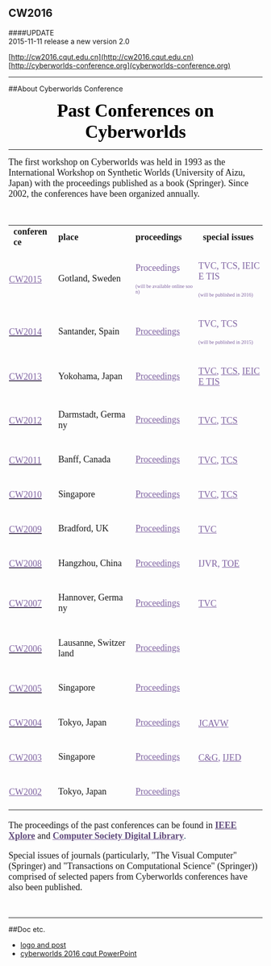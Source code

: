 ## CW2016
####UPDATE<br />
2015-11-11 release a new version 2.0

[http://cw2016.cqut.edu.cn](http://cw2016.cqut.edu.cn)
[http://cyberworlds-conference.org](cyberworlds-conference.org)



---
##About Cyberworlds Conference

<p style="margin: 0px 0px 5px; text-align: center;"><span style="font-family: &#39;times new roman&#39;; color: rgb(0, 0, 0); font-size: 36px;"><strong><span style="color: rgb(0, 0, 0); font-family: &#39;times new roman&#39;;">Past Conferences on Cyberworlds</span></strong></span></p><hr/><p style="margin: 5px 0px; text-align: left;"><span style="font-size: 18px; font-family: &#39;times new roman&#39;;">The first workshop on Cyberworlds was held in 1993 as the International Workshop on Synthetic Worlds (University of Aizu, Japan) with the proceedings published as a book (Springer). Since 2002, the conferences have been organized annually. &nbsp;</span></p><p><br/></p><table cellspacing="0" cellpadding="0" style="font-size: 20px; font-family: Calibri;"><tbody><tr class="firstRow"><td colspan="1" rowspan="1" style="word-break: break-all;" width="85"><strong><span style="font-family: &#39;times new roman&#39;; font-size: 18px;">conference</span></strong></td><td colspan="1" rowspan="1" style="word-break: break-all;" width="178"><strong><span style="font-family: &#39;times new roman&#39;; font-size: 18px;">place</span></strong></td><td colspan="1" rowspan="1" style="word-break: break-all;" width="133"><strong><span style="font-family: &#39;times new roman&#39;; font-size: 18px;">proceedings</span></strong></td><td colspan="1" rowspan="1" style="word-break: break-all;" width="181"><strong><span style="font-family: &#39;times new roman&#39;; font-size: 18px;">special issues</span></strong></td></tr><tr><td width="102" style="padding: 1px; word-break: break-all;"><p dir="ltr" style="text-indent: 0em;"><a href="http://www.uunaka.org/CW2015/" target="_self" style="font-family: &#39;times new roman&#39;; color: rgb(128, 100, 162); text-decoration: underline; font-size: 18px;"><span style="font-family: &#39;times new roman&#39;; color: rgb(128, 100, 162); font-size: 18px;">CW2015</span></a><span style="font-family: &#39;times new roman&#39;; color: rgb(95, 73, 122); text-decoration: none;"><strong><br/></strong></span></p></td><td colspan="1" rowspan="1" valign="null" width="178" style="word-break: break-all;"><p><span style="font-family: &#39;times new roman&#39;; font-size: 18px;">Gotland, Sweden</span></p></td><td colspan="1" rowspan="1" valign="null" width="133" style="word-break: break-all;"><p><span style="font-family: &#39;times new roman&#39;; font-size: 18px; color: rgb(128, 100, 162);">Proceedings</span></p><p><span style="font-family: &#39;times new roman&#39;; font-size: 18px; color: rgb(128, 100, 162);"><span style="color: rgb(128, 100, 162); font-family: &#39;times new roman&#39;; font-size: 10px;">(will be available online soon)</span></span></p></td><td width="181" style="padding: 1px; word-break: break-all;"><p dir="ltr" style="text-indent: 0em;"><span style="font-size: 18px; font-family: &#39;times new roman&#39;; color: rgb(128, 100, 162);">TVC, TCS, IEICE TIS&nbsp;</span></p><p dir="ltr" style="text-indent: 0em;"><span style="color: rgb(128, 100, 162); font-family: &#39;times new roman&#39;; font-size: 10px; text-indent: 0em;">(will be published in 2016)</span></p></td></tr><tr><td width="102" style="padding: 1px;"><p dir="ltr" style="text-indent: 0em;"><a href="http://www.cw2014.unican.es/" target="_self" style="text-decoration: underline;"><span style="text-decoration: underline; font-family: &#39;times new roman&#39;; color: rgb(128, 100, 162); font-size: 18px;">CW2014</span><span style="font-family: &#39;times new roman&#39;;"><strong><span style="font-family: &#39;times new roman&#39;;"></span></strong><strong><span style="font-family: &#39;times new roman&#39;;"></span></strong></span></a></p></td><td colspan="1" rowspan="1" valign="null" width="178" style="word-break: break-all;"><p><span style="font-family: &#39;times new roman&#39;; font-size: 18px;">Santander, Spain</span></p></td><td colspan="1" rowspan="1" valign="null" width="133" style="word-break: break-all;"><p><a href="http://ieeexplore.ieee.org/xpl/mostRecentIssue.jsp?punumber=6979352" target="_self" style="font-family: &#39;times new roman&#39;; font-size: 18px; white-space: normal; color: rgb(128, 100, 162); text-decoration: underline;"><span style="font-family: &#39;times new roman&#39;; font-size: 18px; color: rgb(128, 100, 162);">Proceedings</span></a></p></td><td width="181" style="padding: 1px; word-break: break-all;"><p dir="ltr" style="text-indent: 0em;"><span style="font-family: &#39;times new roman&#39;; font-size: 18px; color: rgb(128, 100, 162);">TVC, TCS&nbsp;</span></p><p dir="ltr" style="text-indent: 0em;"><span style="font-family: &#39;times new roman&#39;; font-size: 10px; color: rgb(128, 100, 162);">(will be published in 2015)</span></p></td></tr><tr><td width="102" style="padding: 1px;"><p dir="ltr" style="text-indent: 0em;"><a href="http://www.vc.media.yamanashi.ac.jp/cw2013/" target="_self" style="text-decoration: underline;"><span style="text-decoration: underline; font-family: &#39;times new roman&#39;; color: rgb(128, 100, 162); font-size: 18px;">CW2013</span><span style="font-family: &#39;times new roman&#39;;"></span></a></p></td><td colspan="1" rowspan="1" valign="null" width="178" style="word-break: break-all;"><p><span style="font-family: &#39;times new roman&#39;; font-size: 18px;">Yokohama, Japan</span></p></td><td colspan="1" rowspan="1" valign="null" width="133"><p><a href="http://ieeexplore.ieee.org/xpl/mostRecentIssue.jsp?punumber=6679568" target="_self" style="font-family: &#39;times new roman&#39;; font-size: 18px; white-space: normal; color: rgb(128, 100, 162); text-decoration: underline;"><span style="font-family: &#39;times new roman&#39;; font-size: 18px; color: rgb(128, 100, 162);">Proceedings</span></a></p></td><td width="181" style="padding: 1px; word-break: break-all;"><p dir="ltr" style="text-indent: 0em;"><a href="http://link.springer.com/journal/371/30/9/page/1" target="_self" style="font-family: &#39;times new roman&#39;; font-size: 18px; color: rgb(128, 100, 162); text-decoration: underline;"><span style="font-family: &#39;times new roman&#39;; font-size: 18px; color: rgb(128, 100, 162);">TVC</span></a><span style="font-family: &#39;times new roman&#39;; font-size: 18px; color: rgb(128, 100, 162);">, <a href="http://www.springer.com/gp/book/9783662437896" target="_self" style="color: rgb(128, 100, 162); text-decoration: underline;"><span style="font-family: &#39;times new roman&#39;; font-size: 18px; color: rgb(128, 100, 162);">TCS</span></a><span style="font-family: &#39;times new roman&#39;; font-size: 18px; color: rgb(128, 100, 162);">, </span><a href="http://search.ieice.or.jp/bin/index.php?category=D&lang=E&vol=E97-D&num=8&abst=" target="_self" style="color: rgb(128, 100, 162); text-decoration: underline;"><span style="font-family: &#39;times new roman&#39;; font-size: 18px; color: rgb(128, 100, 162);">IEICE TIS</span></a></span></p></td></tr><tr><td width="102" style="padding: 1px; word-break: break-all;"><p dir="ltr" style="text-indent: 0em;"><a href="http://www.gris.tu-darmstadt.de/cw2012/" target="_self" style="text-decoration: underline;"><span style="text-decoration: underline; font-family: &#39;times new roman&#39;; color: rgb(128, 100, 162); font-size: 18px;">CW2012</span><span style="font-family: &#39;times new roman&#39;;"><strong><span style="font-family: &#39;times new roman&#39;;"></span></strong><strong><span style="font-family: &#39;times new roman&#39;;"></span></strong></span></a></p></td><td colspan="1" rowspan="1" valign="null" width="178" style="word-break: break-all;"><p><span style="font-family: &#39;times new roman&#39;; font-size: 18px;">Darmstadt, Germany</span></p></td><td colspan="1" rowspan="1" valign="null" width="133"><p><a href="http://ieeexplore.ieee.org/xpl/mostRecentIssue.jsp?punumber=6336442" target="_self" style="font-family: &#39;times new roman&#39;; font-size: 18px; white-space: normal; color: rgb(128, 100, 162); text-decoration: underline;"><span style="font-family: &#39;times new roman&#39;; font-size: 18px; color: rgb(128, 100, 162);">Proceedings</span></a></p></td><td width="181" style="padding: 1px; word-break: break-all;"><p dir="ltr" style="text-indent: 0em;"><a href="http://link.springer.com/journal/371/29/10/page/1" target="_self" style="font-family: &#39;times new roman&#39;; font-size: 18px; color: rgb(128, 100, 162); text-decoration: underline;"><span style="font-family: &#39;times new roman&#39;; font-size: 18px; color: rgb(128, 100, 162);">TVC</span></a><span style="font-family: &#39;times new roman&#39;; font-size: 18px; color: rgb(128, 100, 162);">, <a href="http://www.springer.com/gp/book/9783642388026" target="_self" style="color: rgb(128, 100, 162); text-decoration: underline;"><span style="font-family: &#39;times new roman&#39;; font-size: 18px; color: rgb(128, 100, 162);">TCS</span></a></span></p></td></tr><tr><td width="102" style="padding: 1px;"><p dir="ltr" style="text-indent: 0em;"><a href="http://cw2011.cpsc.ucalgary.ca/" target="_self" style="text-decoration: underline;"><span style="text-decoration: underline; font-family: &#39;times new roman&#39;; color: rgb(128, 100, 162); font-size: 18px;">CW2011</span><span style="font-family: &#39;times new roman&#39;;"><strong><span style="font-family: &#39;times new roman&#39;;"></span></strong><strong><span style="font-family: &#39;times new roman&#39;;"></span></strong></span></a></p></td><td colspan="1" rowspan="1" valign="null" width="178" style="word-break: break-all;"><p><span style="font-family: &#39;times new roman&#39;; font-size: 18px;">Banff, Canada</span></p></td><td colspan="1" rowspan="1" valign="null" width="133"><p><a href="http://ieeexplore.ieee.org/xpl/mostRecentIssue.jsp?punumber=6079162" target="_self" style="font-family: &#39;times new roman&#39;; font-size: 18px; white-space: normal; color: rgb(128, 100, 162); text-decoration: underline;"><span style="font-family: &#39;times new roman&#39;; font-size: 18px; color: rgb(128, 100, 162);">Proceedings</span></a></p></td><td width="181" style="padding: 1px; word-break: break-all;"><p dir="ltr" style="text-indent: 0em;"><a href="http://link.springer.com/journal/371/29/2/page/1" target="_self" style="font-family: &#39;times new roman&#39;; font-size: 18px; color: rgb(128, 100, 162); text-decoration: underline;"><span style="font-family: &#39;times new roman&#39;; font-size: 18px; color: rgb(128, 100, 162);">TVC</span></a><span style="font-family: &#39;times new roman&#39;; font-size: 18px; color: rgb(128, 100, 162);">, <a href="http://www.springer.com/gp/book/9783642326622" target="_self" style="color: rgb(128, 100, 162); text-decoration: underline;"><span style="font-family: &#39;times new roman&#39;; font-size: 18px; color: rgb(128, 100, 162);">TCS</span></a></span></p></td></tr><tr><td width="102" style="padding: 1px; word-break: break-all;"><p dir="ltr" style="text-indent: 0em;"><a href="http://www3.ntu.edu.sg/SCE/cw2010/cw2010.htm" target="_self" style="text-decoration: underline;"><span style="text-decoration: underline; font-family: &#39;times new roman&#39;; color: rgb(128, 100, 162); font-size: 18px;">CW2010</span><span style="font-family: &#39;times new roman&#39;;"><strong><span style="font-family: &#39;times new roman&#39;;"></span></strong><strong><span style="font-family: &#39;times new roman&#39;;"></span></strong></span></a></p></td><td colspan="1" rowspan="1" valign="null" width="178"><p><span style="font-family: &#39;times new roman&#39;; font-size: 18px;">Singapore</span></p></td><td colspan="1" rowspan="1" valign="null" width="133"><p><a href="http://ieeexplore.ieee.org/xpl/mostRecentIssue.jsp?punumber=5654666" target="_self" style="font-family: &#39;times new roman&#39;; font-size: 18px; white-space: normal; color: rgb(128, 100, 162); text-decoration: underline;"><span style="font-family: &#39;times new roman&#39;; font-size: 18px; color: rgb(128, 100, 162);">Proceedings</span></a></p></td><td width="181" style="padding: 1px; word-break: break-all;"><p dir="ltr" style="text-indent: 0em;"><a href="http://link.springer.com/journal/371/27/4/page/1" target="_self" style="font-family: &#39;times new roman&#39;; font-size: 18px; color: rgb(128, 100, 162); text-decoration: underline;"><span style="font-family: &#39;times new roman&#39;; font-size: 18px; color: rgb(128, 100, 162);">TVC</span></a><span style="font-family: &#39;times new roman&#39;; font-size: 18px; color: rgb(128, 100, 162);">, <a href="http://www.springer.com/gp/book/9783642223358" target="_self" style="color: rgb(128, 100, 162); text-decoration: underline;"><span style="font-family: &#39;times new roman&#39;; font-size: 18px; color: rgb(128, 100, 162);">TCS</span></a></span></p></td></tr><tr><td width="102" style="padding: 1px; word-break: break-all;"><p dir="ltr" style="text-indent: 0em;"><a href="http://www.inf.brad.ac.uk/cw09/?c=14" target="_self" style="text-decoration: underline;"><span style="text-decoration: underline; font-family: &#39;times new roman&#39;; color: rgb(128, 100, 162); font-size: 18px;">CW2009</span><span style="font-family: &#39;times new roman&#39;;"><strong><span style="font-family: &#39;times new roman&#39;;"></span></strong><strong><span style="font-family: &#39;times new roman&#39;;"></span></strong></span></a></p></td><td colspan="1" rowspan="1" valign="null" width="178" style="word-break: break-all;"><p><span style="font-family: &#39;times new roman&#39;; font-size: 18px;">Bradford, UK</span></p></td><td colspan="1" rowspan="1" valign="null" width="133"><p><a href="http://ieeexplore.ieee.org/xpl/mostRecentIssue.jsp?punumber=5279455" target="_self" style="font-family: &#39;times new roman&#39;; font-size: 18px; white-space: normal; color: rgb(128, 100, 162); text-decoration: underline;"><span style="font-family: &#39;times new roman&#39;; font-size: 18px; color: rgb(128, 100, 162);">Proceedings</span></a></p></td><td width="181" style="padding: 1px; word-break: break-all;"><p dir="ltr" style="text-indent: 0em;"><a href="http://link.springer.com/journal/371/26/5/page/1" target="_self" style="font-family: &#39;times new roman&#39;; font-size: 18px; color: rgb(128, 100, 162); text-decoration: underline;"><span style="font-family: &#39;times new roman&#39;; font-size: 18px; color: rgb(128, 100, 162);">TVC</span></a></p></td></tr><tr><td width="102" style="padding: 1px;"><p dir="ltr" style="text-indent: 0em;"><a href="http://www3.ntu.edu.sg/home/assourin/CW/CW2008report.pdf" target="_self" style="text-decoration: underline;"><span style="text-decoration: underline; font-family: &#39;times new roman&#39;; color: rgb(128, 100, 162); font-size: 18px;">CW2008</span><span style="font-family: &#39;times new roman&#39;;"><strong><span style="font-family: &#39;times new roman&#39;;"></span></strong><strong><span style="font-family: &#39;times new roman&#39;;"></span></strong></span></a></p></td><td colspan="1" rowspan="1" valign="null" width="178" style="word-break: break-all;"><p><span style="font-family: &#39;times new roman&#39;; font-size: 18px;">Hangzhou, China</span></p></td><td colspan="1" rowspan="1" valign="null" width="133"><p><a href="http://ieeexplore.ieee.org/xpl/mostRecentIssue.jsp?punumber=4741259" target="_self" style="font-family: &#39;times new roman&#39;; font-size: 18px; white-space: normal; text-decoration: underline; color: rgb(128, 100, 162);"><span style="font-family: &#39;times new roman&#39;; font-size: 18px; color: rgb(128, 100, 162);">Proceedings</span></a></p></td><td width="181" style="padding: 1px; word-break: break-all;"><p dir="ltr" style="text-indent: 0em;"><span style="font-family: &#39;times new roman&#39;; font-size: 18px; color: rgb(128, 100, 162);">IJVR, <a href="http://link.springer.com/book/10.1007/978-3-642-03270-7" target="_self" style="color: rgb(128, 100, 162); text-decoration: underline;"><span style="font-family: &#39;times new roman&#39;; font-size: 18px; color: rgb(128, 100, 162);">TOE</span></a></span></p></td></tr><tr><td width="102" style="padding: 1px;"><p dir="ltr" style="text-indent: 0em;"><a href="http://www3.ntu.edu.sg/home/assourin/CW/CW2007report.pdf" target="_self" style="text-decoration: underline;"><span style="text-decoration: underline; font-family: &#39;times new roman&#39;; color: rgb(128, 100, 162); font-size: 18px;">CW2007</span><span style="font-family: &#39;times new roman&#39;;"><strong><span style="font-family: &#39;times new roman&#39;;"></span></strong><strong><span style="font-family: &#39;times new roman&#39;;"></span></strong></span></a></p></td><td colspan="1" rowspan="1" valign="null" width="178" style="word-break: break-all;"><p><span style="font-family: &#39;times new roman&#39;; font-size: 18px;">Hannover, Germany</span></p></td><td colspan="1" rowspan="1" valign="null" width="133"><p><a href="http://ieeexplore.ieee.org/xpl/mostRecentIssue.jsp?punumber=4390881" target="_self" style="font-family: &#39;times new roman&#39;; font-size: 18px; white-space: normal; color: rgb(128, 100, 162); text-decoration: underline;"><span style="font-family: &#39;times new roman&#39;; font-size: 18px; color: rgb(128, 100, 162);">Proceedings</span></a></p></td><td width="181" style="padding: 1px; word-break: break-all;"><p dir="ltr" style="text-indent: 0em;"><a href="http://link.springer.com/article/10.1007%2Fs00371-008-0290-4" target="_self" style="font-family: &#39;times new roman&#39;; font-size: 18px; color: rgb(128, 100, 162); text-decoration: underline;"><span style="font-family: &#39;times new roman&#39;; font-size: 18px; color: rgb(128, 100, 162);">TVC</span></a></p></td></tr><tr><td width="102" style="padding: 1px;"><p dir="ltr" style="text-indent: 0em;"><a href="http://origin-www.computer.org/csdl/proceedings/cw/2006/2671/00/2671viii.pdf" target="_self" style="text-decoration: underline;"><span style="text-decoration: underline; font-family: &#39;times new roman&#39;; color: rgb(128, 100, 162); font-size: 18px;">CW2006</span><span style="font-family: &#39;times new roman&#39;;"><strong><span style="font-family: &#39;times new roman&#39;;"></span></strong><strong><span style="font-family: &#39;times new roman&#39;;"></span></strong></span></a></p></td><td colspan="1" rowspan="1" valign="null" width="178" style="word-break: break-all;"><p><span style="font-family: &#39;times new roman&#39;; font-size: 18px;">Lausanne, Switzerland</span></p></td><td colspan="1" rowspan="1" valign="null" width="133"><p><a href="http://ieeexplore.ieee.org/xpl/mostRecentIssue.jsp?punumber=4030810" target="_self" style="font-family: &#39;times new roman&#39;; font-size: 18px; white-space: normal; color: rgb(128, 100, 162); text-decoration: underline;"><span style="font-family: &#39;times new roman&#39;; font-size: 18px; color: rgb(128, 100, 162);">Proceedings</span></a></p></td><td width="181" style="padding: 1px; word-break: break-all;"><br/></td></tr><tr><td width="102" style="padding: 1px; word-break: break-all;"><p dir="ltr" style="text-indent: 0em;"><a href="http://www.ntu.edu.sg/sce/cw2005/" target="_self" style="text-decoration: underline;"><span style="text-decoration: underline; font-family: &#39;times new roman&#39;; color: rgb(128, 100, 162); font-size: 18px;">CW2005</span><span style="font-family: &#39;times new roman&#39;;"><strong><span style="font-family: &#39;times new roman&#39;;"></span></strong><strong><span style="font-family: &#39;times new roman&#39;;"></span></strong></span></a></p></td><td colspan="1" rowspan="1" valign="null" width="178"><p><span style="font-family: &#39;times new roman&#39;; font-size: 18px;">Singapore</span></p></td><td colspan="1" rowspan="1" valign="null" width="133"><p><a href="http://ieeexplore.ieee.org/xpl/mostRecentIssue.jsp?punumber=10580" target="_self" style="font-family: &#39;times new roman&#39;; font-size: 18px; white-space: normal; color: rgb(128, 100, 162); text-decoration: underline;"><span style="font-family: &#39;times new roman&#39;; font-size: 18px; color: rgb(128, 100, 162);">Proceedings</span></a></p></td><td width="181" style="padding: 1px; word-break: break-all;"><br/></td></tr><tr><td width="102" style="padding: 1px;"><p dir="ltr" style="text-indent: 0em;"><a href="http://www.uunaka.org/cw2004/new-index.html" target="_self" style="text-decoration: underline;"><span style="text-decoration: underline; font-family: &#39;times new roman&#39;; color: rgb(128, 100, 162); font-size: 18px;">CW2004</span><span style="font-family: &#39;times new roman&#39;;"><strong><span style="font-family: &#39;times new roman&#39;;"></span></strong><strong><span style="font-family: &#39;times new roman&#39;;"></span></strong></span></a></p></td><td colspan="1" rowspan="1" valign="null" width="178" style="word-break: break-all;"><p><span style="font-family: &#39;times new roman&#39;; font-size: 18px;">Tokyo, Japan</span></p></td><td colspan="1" rowspan="1" valign="null" width="133"><p><a href="http://ieeexplore.ieee.org/xpl/mostRecentIssue.jsp?punumber=9429" target="_self" style="font-family: &#39;times new roman&#39;; font-size: 18px; white-space: normal; color: rgb(128, 100, 162); text-decoration: underline;"><span style="font-family: &#39;times new roman&#39;; font-size: 18px; color: rgb(128, 100, 162);">Proceedings</span></a></p></td><td width="181" style="padding: 1px; word-break: break-all;"><p dir="ltr" style="text-indent: 0em;"><a href="http://onlinelibrary.wiley.com/doi/10.1002/cav.v16:2/issuetoc" target="_self" style="font-family: &#39;times new roman&#39;; font-size: 18px; color: rgb(128, 100, 162); text-decoration: underline;"><span style="font-family: &#39;times new roman&#39;; font-size: 18px; color: rgb(128, 100, 162);">JCAVW</span></a><span style="color: rgb(128, 100, 162);">&nbsp;</span></p></td></tr><tr><td width="102" style="padding: 1px; word-break: break-all;"><p dir="ltr" style="text-indent: 0em;"><a href="http://www.ntu.edu.sg/sce/cw2003" target="_self" style="font-size: 18px; text-decoration: underline;"><span style="font-size: 18px; text-decoration: underline; font-family: &#39;times new roman&#39;; color: rgb(128, 100, 162);">CW2003</span><span style="font-size: 18px;"><span style="font-size: 18px; font-family: &#39;times new roman&#39;; color: rgb(95, 73, 122);"></span><span style="font-size: 18px; font-family: &#39;times new roman&#39;;"><strong><span style="font-size: 18px; font-family: &#39;times new roman&#39;;"></span></strong><strong><span style="font-size: 18px; font-family: &#39;times new roman&#39;;"></span></strong></span></span></a></p></td><td colspan="1" rowspan="1" valign="null" width="178" style="word-break: break-all;"><p><span style="font-family: &#39;times new roman&#39;; font-size: 18px;">Singapore</span></p></td><td colspan="1" rowspan="1" valign="null" width="133"><p><a href="http://ieeexplore.ieee.org/xpl/mostRecentIssue.jsp?punumber=8879" target="_self" style="font-family: &#39;times new roman&#39;; font-size: 18px; white-space: normal; color: rgb(128, 100, 162); text-decoration: underline;"><span style="font-family: &#39;times new roman&#39;; font-size: 18px; color: rgb(128, 100, 162);">Proceedings</span></a></p></td><td width="181" style="padding: 1px; word-break: break-all;"><p dir="ltr" style="text-indent: 0em;"><a href="http://www.sciencedirect.com/science/journal/00978493/28/4" target="_self" style="font-family: &#39;times new roman&#39;; font-size: 18px; color: rgb(128, 100, 162); text-decoration: underline;"><span style="font-family: &#39;times new roman&#39;; font-size: 18px; color: rgb(128, 100, 162);">C&amp;G</span></a><span style="font-family: &#39;times new roman&#39;; font-size: 18px; color: rgb(128, 100, 162);">, <a href="http://www.igi-global.com/Files/Ancillary/JDET%20preface%202(4).pdf" target="_self" style="color: rgb(128, 100, 162); text-decoration: underline;"><span style="font-family: &#39;times new roman&#39;; font-size: 18px; color: rgb(128, 100, 162);">IJED</span></a></span></p></td></tr><tr><td width="102" style="padding: 1px; word-break: break-all;"><p dir="ltr" style="text-indent: 0em;"><a href="http://cis.k.hosei.ac.jp/CW2002" target="_self" style="font-family: &#39;times new roman&#39;; font-size: 18px; color: rgb(128, 100, 162); text-decoration: underline;"><span style="font-family: &#39;times new roman&#39;; font-size: 18px; color: rgb(128, 100, 162);">CW2002</span></a><br/></p></td><td colspan="1" rowspan="1" valign="null" width="178" style="word-break: break-all;"><p><span style="font-family: &#39;times new roman&#39;; font-size: 18px;">Tokyo, Japan</span></p></td><td colspan="1" rowspan="1" valign="null" width="133"><p><a href="http://ieeexplore.ieee.org/xpl/mostRecentIssue.jsp?punumber=8409" target="_self" style="font-family: &#39;times new roman&#39;; font-size: 18px; white-space: normal; color: rgb(128, 100, 162); text-decoration: underline;"><span style="font-family: &#39;times new roman&#39;; font-size: 18px; color: rgb(128, 100, 162);">Proceedings</span></a></p></td><td width="181" style="padding: 1px; word-break: break-all;"><br/></td></tr></tbody></table><p style="font-family: Calibri; font-size: 18px;"><span style="font-family: &#39;times new roman&#39;;">The proceedings of the past conferences can be found in<span style="font-family: &#39;times new roman&#39;; color: rgb(49, 133, 155); text-decoration: none;">&nbsp;</span></span><a href="http://www.ieee.org/searchresults/index.html?cx=006539740418318249752%3Af2h38l7gvis&cof=FORID%3A11&qp=&ie=UTF-8&oe=UTF-8&q=Cyberworlds" style="text-decoration: underline; font-family: &#39;times new roman&#39;; color: rgb(95, 73, 122);"><strong><span style="font-family: &#39;times new roman&#39;; color: rgb(95, 73, 122);">IEEE Xplore</span></strong></a><span style="font-family: &#39;times new roman&#39;;">&nbsp;and<span style="font-family: &#39;times new roman&#39;; text-decoration: none;">&nbsp;</span></span><a href="http://www.computer.org/csdl/proceedings/cw/index.html" target="_self" style="text-decoration: underline;"><span style="text-decoration: underline; color: rgb(128, 100, 162);"><strong><span style="color: rgb(95, 73, 122); font-family: &#39;times new roman&#39;;">Computer Society Digital Library</span></strong></span><strong><span style="font-family: &#39;times new roman&#39;; color: rgb(95, 73, 122);"></span></strong><strong><span style="font-family: &#39;times new roman&#39;; color: rgb(95, 73, 122);"></span></strong></a><span style="color: rgb(32, 88, 103); text-decoration: none; font-family: &#39;times new roman&#39;;">.</span></p><p style="font-family: Calibri; font-size: 18px;"><span style="font-family: &#39;times new roman&#39;;">Special issues of journals (particularly, &quot;The Visual Computer&quot; (Springer) and &quot;Transactions on Computational Science&quot; (Springer)</span><span style="font-family: &#39;times new roman&#39;;">) comprised of selected papers from Cyberworlds conferences have also been published.</span></p><p><br/></p>

---
##Doc etc.
* [logo and post](https://github.com/Jiavan/cyberworlds2016/tree/master/doc/logoandpost)
* [cyberworlds 2016 cqut PowerPoint](https://github.com/Jiavan/cyberworlds2016/blob/master/doc/CW2016-CQUT-application.ppt)
